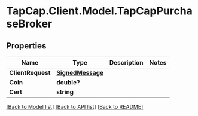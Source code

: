 # TapCap.Client.Model.TapCapPurchaseBroker
## Properties

Name | Type | Description | Notes
------------ | ------------- | ------------- | -------------
**ClientRequest** | [**SignedMessage**](SignedMessage.md) |  | 
**Coin** | **double?** |  | 
**Cert** | **string** |  | 

[[Back to Model list]](../README.md#documentation-for-models) [[Back to API list]](../README.md#documentation-for-api-endpoints) [[Back to README]](../README.md)

